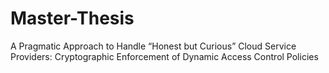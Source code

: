 # Master-Thesis
A Pragmatic Approach to Handle “Honest but Curious” Cloud Service Providers: Cryptographic Enforcement of Dynamic Access Control Policies
